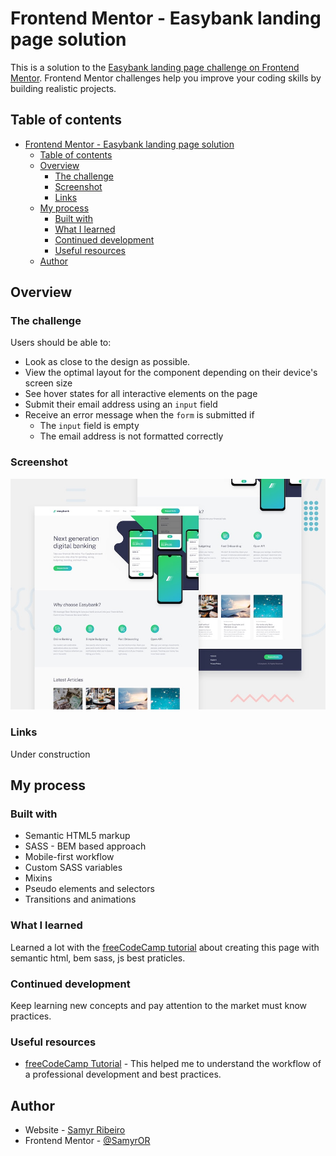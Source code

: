 # Frontend Mentor - Easybank landing page solution

This is a solution to the [Easybank landing page challenge on Frontend Mentor](https://www.frontendmentor.io/challenges/easybank-landing-page-WaUhkoDN). Frontend Mentor challenges help you improve your coding skills by building realistic projects.

## Table of contents

- [Frontend Mentor - Easybank landing page solution](#frontend-mentor---easybank-landing-page-solution)
  - [Table of contents](#table-of-contents)
  - [Overview](#overview)
    - [The challenge](#the-challenge)
    - [Screenshot](#screenshot)
    - [Links](#links)
  - [My process](#my-process)
    - [Built with](#built-with)
    - [What I learned](#what-i-learned)
    - [Continued development](#continued-development)
    - [Useful resources](#useful-resources)
  - [Author](#author)

## Overview

### The challenge

Users should be able to:

- Look as close to the design as possible.
- View the optimal layout for the component depending on their device's screen size
- See hover states for all interactive elements on the page
- Submit their email address using an `input` field
- Receive an error message when the `form` is submitted if
  - The `input` field is empty
  - The email address is not formatted correctly

### Screenshot

![](./assets/design/desktop-preview.jpg)

### Links

Under construction

## My process

### Built with

- Semantic HTML5 markup
- SASS - BEM based approach
- Mobile-first workflow
- Custom SASS variables
- Mixins
- Pseudo elements and selectors
- Transitions and animations

### What I learned

Learned a lot with the [freeCodeCamp tutorial](https://www.youtube.com/watch?v=aoQ6S1a32j8&list=WL&index=63) about creating this page with semantic html, bem sass, js best praticles.

### Continued development

Keep learning new concepts and pay attention to the market must know practices.

### Useful resources

- [freeCodeCamp Tutorial](https://www.youtube.com/watch?v=aoQ6S1a32j8&list=WL&index=63) - This helped me to understand the workflow of a professional development and best practices.

## Author

- Website - [Samyr Ribeiro](https://samyror.github.io/)
- Frontend Mentor - [@SamyrOR](https://www.frontendmentor.io/profile/SamyrOR)
